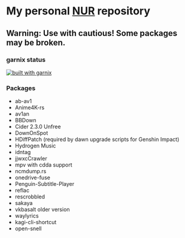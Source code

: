 # My personal [NUR](https://github.com/nix-community/NUR) repository

## Warning: Use with cautious! Some packages may be broken.
<!-- Remove this if you don't use github actions -->

### garnix status  
[![built with garnix](https://img.shields.io/endpoint.svg?url=https%3A%2F%2Fgarnix.io%2Fapi%2Fbadges%2F1235467%2Fnurpkgs%3Fbranch%3Dmaster)](https://garnix.io)

### Packages

* ab-av1
* Anime4K-rs
* av1an
* BBDown
* Cider 2.3.0 Unfree
* DownOnSpot
* HDiffPatch (required by dawn upgrade scripts for Genshin Impact)
* Hydrogen Music
* idntag
* jjwxcCrawler
* mpv with cdda support
* ncmdump.rs
* onedrive-fuse
* Penguin-Subtitle-Player
* reflac
* rescrobbled
* sakaya
* vkbasalt older version
* waylyrics
* kagi-cli-shortcut
* open-snell
